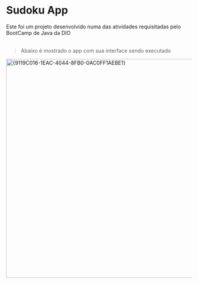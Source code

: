 
# Sudoku App
 Este foi um projeto desenvolvido numa das atividades requisitadas pelo BootCamp de Java da DIO <br><br>

 > Abaixo é mostrado o app com sua interface sendo executado
 <img width="586" height="593" alt="{9119C016-1EAC-4044-8FB0-0AC0FF1AEBE1}" src="https://github.com/user-attachments/assets/d7b2c3be-2f72-48ec-a872-b791ed3b8bc2" />
